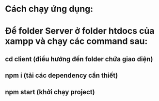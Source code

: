 # Cách chạy ứng dụng:

# Để folder Server ở folder htdocs của xampp và chạy các command sau:

## cd client (điều hướng đến folder chứa giao diện)

## npm i (tải các dependency cần thiết)

## npm start (khởi chạy project)
